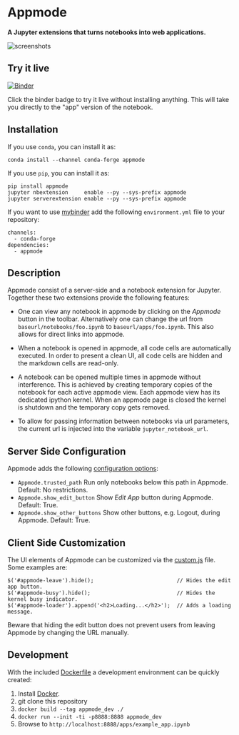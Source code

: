# Appmode

**A Jupyter extensions that turns notebooks into web applications.**

![screenshots](./screenshots.png)

## Try it live

[![Binder](https://mybinder.org/badge.svg)](https://mybinder.org/v2/gh/oschuett/appmode/master?urlpath=%2Fapps%2Fexample_app.ipynb)

Click the binder badge to try it live without installing anything. This will take you directly to the "app" version of the notebook.


## Installation

If you use `conda`, you can install it as:
```
conda install --channel conda-forge appmode
```

If you use ``pip``, you can install it as:
```
pip install appmode
jupyter nbextension     enable --py --sys-prefix appmode
jupyter serverextension enable --py --sys-prefix appmode
```

If you want to use [mybinder](https://mybinder.org) add the following `environment.yml` file to your repository:
```
channels:
  - conda-forge
dependencies:
  - appmode
```

## Description

Appmode consist of a server-side and a notebook extension for Jupyter. Together these two extensions provide the following features:

- One can view any notebook in appmode by clicking on the *Appmode* button in the toolbar. Alternatively one can change the url from ``baseurl/notebooks/foo.ipynb`` to ``baseurl/apps/foo.ipynb``. This also allows for direct links into appmode.

- When a notebook is opened in appmode, all code cells are automatically executed. In order to present a clean UI, all code cells are hidden and the markdown cells are read-only.

- A notebook can be opened multiple times in appmode without interference. This is achieved by creating temporary copies of the notebook for each active appmode view. Each appmode view has its dedicated ipython kernel. When an appmode page is closed the kernel is shutdown and the temporary copy gets removed.

- To allow for passing information between notebooks via url parameters, the current url is injected into the variable ``jupyter_notebook_url``.

## Server Side Configuration

Appmode adds the following [configuration options](https://jupyter-notebook.readthedocs.io/en/stable/config.html):
- `Appmode.trusted_path` Run only notebooks below this path in Appmode. Default: No restrictions.
- `Appmode.show_edit_button` Show _Edit App_ button during Appmode. Default: True.
- `Appmode.show_other_buttons` Show other buttons, e.g. Logout, during Appmode. Default: True.

## Client Side Customization

The UI elements of Appmode can be customized via the [custom.js](http://jupyter-notebook.readthedocs.io/en/stable/examples/Notebook/JavaScript%20Notebook%20Extensions.html#custom.js) file. Some examples are:
```
$('#appmode-leave').hide();                          // Hides the edit app button.
$('#appmode-busy').hide();                           // Hides the kernel busy indicator.
$('#appmode-loader').append('<h2>Loading...</h2>');  // Adds a loading message.
```
Beware that hiding the edit button does not prevent users from leaving Appmode by changing the URL manually.

## Development

With the included [Dockerfile](./Dockerfile) a development environment can be quickly created:

1. Install [Docker](https://docs.docker.com/engine/installation/).
2. git clone this repository
3. `docker build --tag appmode_dev ./`
4. `docker run --init -ti -p8888:8888 appmode_dev`
5. Browse to `http://localhost:8888/apps/example_app.ipynb`

